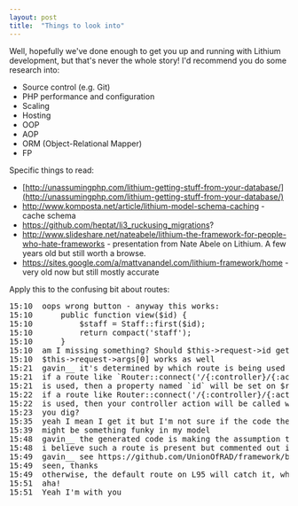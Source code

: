 ```yaml
---
layout: post
title:  "Things to look into"
---
```


Well, hopefully we've done enough to get you up and running with Lithium development, but that's never the whole story! I'd recommend you do some research into:

* Source control (e.g. Git)
* PHP performance and configuration
* Scaling
* Hosting
* OOP
* AOP
* ORM (Object-Relational Mapper)
* FP

Specific things to read:

* [http://unassumingphp.com/lithium-getting-stuff-from-your-database/](http://unassumingphp.com/lithium-getting-stuff-from-your-database/)
* http://www.komposta.net/article/lithium-model-schema-caching - cache schema
* https://github.com/heptat/li3_ruckusing_migrations?
* http://www.slideshare.net/nateabele/lithium-the-framework-for-people-who-hate-frameworks - presentation from Nate Abele on Lithium. A few years old but still worth a browse.
* https://sites.google.com/a/mattvanandel.com/lithium-framework/home - very old now but still mostly accurate

Apply this to the confusing bit about routes:

<pre>
15:10 <gavin__> oops wrong button - anyway this works:
15:10 <gavin__> 	public function view($id) {
15:10 <gavin__>         $staff = Staff::first($id);
15:10 <gavin__> 		return compact('staff');
15:10 <gavin__> 	}
15:10 <gavin__> am I missing something? Should $this->request->id get set magically somewhere?
15:10 <gavin__> $this->request->args[0] works as well
15:21 <wms> gavin__ it's determined by which route is being used
15:21 <wms> if a route like `Router::connect('/{:controller}/{:action}/{:id:\d+}');
15:21 <wms> is used, then a property named `id` will be set on $request
15:22 <wms> if a route like Router::connect('/{:controller}/{:action}/{:args}');
15:22 <wms> is used, then your controller action will be called with `args`
15:23 <wms> you dig?
15:35 <gavin__> yeah I mean I get it but I'm not sure if the code the generator is writing is broken
15:39 <gavin__> might be something funky in my model
15:48 <wms> gavin__ the generated code is making the assumption that the action will be called from the route given in the first example
15:48 <wms> i believe such a route is present but commented out in the 'framework' distribution
15:49 <wms> gavin__ see https://github.com/UnionOfRAD/framework/blob/master/app/config/routes.php#L81
15:49 <gavin__> seen, thanks
15:49 <wms> otherwise, the default route on L95 will catch it, which will call view($id) rather than setting request->id
15:51 <gavin__> aha!
15:51 <gavin__> Yeah I'm with you

</pre>

